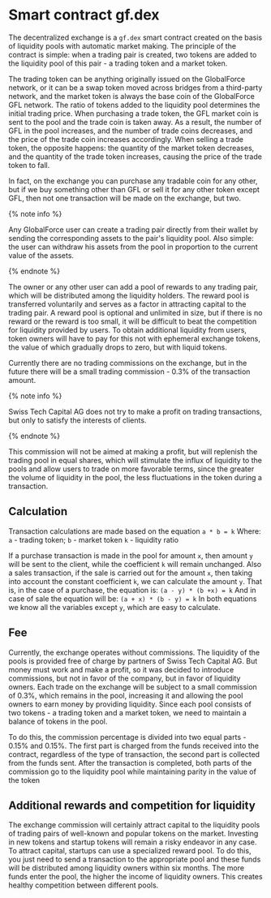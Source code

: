 # Smart contract gf.dex

The decentralized exchange is a ```gf.dex``` smart contract created on the basis of liquidity pools with automatic market making. The principle of the contract is simple: when a trading pair is created, two tokens are added to the liquidity pool of this pair - a trading token and a market token.

The trading token can be anything originally issued on the GlobalForce network, or it can be a swap token moved across bridges from a third-party network, and the market token is always the base coin of the GlobalForce GFL network. The ratio of tokens added to the liquidity pool determines the initial trading price. When purchasing a trade token, the GFL market coin is sent to the pool and the trade coin is taken away. As a result, the number of GFL in the pool increases, and the number of trade coins decreases, and the price of the trade coin increases accordingly. When selling a trade token, the opposite happens: the quantity of the market token decreases, and the quantity of the trade token increases, causing the price of the trade token to fall.

In fact, on the exchange you can purchase any tradable coin for any other, but if we buy something other than GFL or sell it for any other token except GFL, then not one transaction will be made on the exchange, but two.

{% note info %}

Any GlobalForce user can create a trading pair directly from their wallet by sending the corresponding assets to the pair's liquidity pool. Also simple: the user can withdraw his assets from the pool in proportion to the current value of the assets.

{% endnote %}

The owner or any other user can add a pool of rewards to any trading pair, which will be distributed among the liquidity holders. The reward pool is transferred voluntarily and serves as a factor in attracting capital to the trading pair. A reward pool is optional and unlimited in size, but if there is no reward or the reward is too small, it will be difficult to beat the competition for liquidity provided by users. To obtain additional liquidity from users, token owners will have to pay for this not with ephemeral exchange tokens, the value of which gradually drops to zero, but with liquid tokens.

Currently there are no trading commissions on the exchange, but in the future there will be a small trading commission - 0.3% of the transaction amount.

{% note info %}

Swiss Tech Capital AG does not try to make a profit on trading transactions, but only to satisfy the interests of clients.

{% endnote %}

This commission will not be aimed at making a profit, but will replenish the trading pool in equal shares, which will stimulate the influx of liquidity to the pools and allow users to trade on more favorable terms, since the greater the volume of liquidity in the pool, the less fluctuations in the token during a transaction.

## Calculation

Transaction calculations are made based on the equation ```a * b = k```
Where:
```a``` - trading token;
```b``` - market token
```k``` - liquidity ratio

If a purchase transaction is made in the pool for amount ```x```, then amount ```y``` will be sent to the client, while the coefficient ```k``` will remain unchanged. Also a sales transaction, if the sale is carried out for the amount ```x```, then taking into account the constant coefficient ```k```, we can calculate the amount ```y```.
That is, in the case of a purchase, the equation is:
```(a - y) * (b +x) = k```
And in case of sale the equation will be:
```(a + x) * (b - y) = k```
In both equations we know all the variables except ```y```, which are easy to calculate.

## Fee

Currently, the exchange operates without commissions. The liquidity of the pools is provided free of charge by partners of Swiss Tech Capital AG. But money must work and make a profit, so it was decided to introduce commissions, but not in favor of the company, but in favor of liquidity owners. Each trade on the exchange will be subject to a small commission of 0.3%, which remains in the pool, increasing it and allowing the pool owners to earn money by providing liquidity.
Since each pool consists of two tokens - a trading token and a market token, we need to maintain a balance of tokens in the pool.

To do this, the commission percentage is divided into two equal parts - 0.15% and 0.15%. The first part is charged from the funds received into the contract, regardless of the type of transaction, the second part is collected from the funds sent. After the transaction is completed, both parts of the commission go to the liquidity pool while maintaining parity in the value of the token

## Additional rewards and competition for liquidity

The exchange commission will certainly attract capital to the liquidity pools of trading pairs of well-known and popular tokens on the market. Investing in new tokens and startup tokens will remain a risky endeavor in any case. To attract capital, startups can use a specialized reward pool. To do this, you just need to send a transaction to the appropriate pool and these funds will be distributed among liquidity owners within six months. The more funds enter the pool, the higher the income of liquidity owners. This creates healthy competition between different pools.